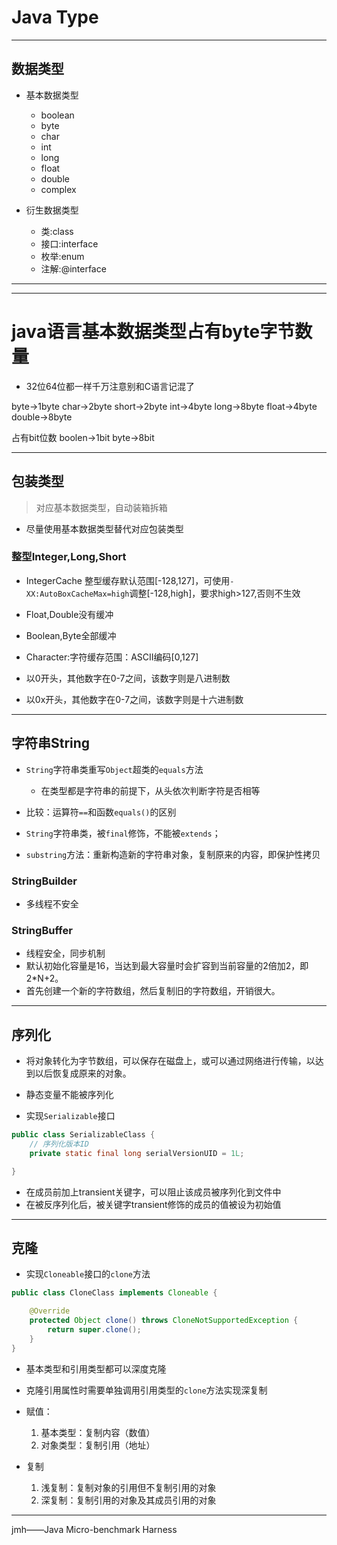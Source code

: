# Java Type
---
## 数据类型
- 基本数据类型
    - boolean
    - byte
    - char
    - int
    - long
    - float
    - double
    - complex

- 衍生数据类型
    - 类:class
    - 接口:interface
    - 枚举:enum
    - 注解:@interface


---



---

# java语言基本数据类型占有byte字节数量
- 32位64位都一样千万注意别和C语言记混了

byte->1byte
char->2byte
short->2byte
int->4byte
long->8byte
float->4byte
double->8byte

占有bit位数
boolen->1bit
byte->8bit


---
## 包装类型
> 对应基本数据类型，自动装箱拆箱

- 尽量使用基本数据类型替代对应包装类型

### 整型Integer,Long,Short
- IntegerCache
整型缓存默认范围[-128,127]，可使用`-XX:AutoBoxCacheMax=high`调整[-128,high]，要求high>127,否则不生效
- Float,Double没有缓冲
- Boolean,Byte全部缓冲
- Character:字符缓存范围：ASCII编码[0,127]


- 以0开头，其他数字在0-7之间，该数字则是八进制数
- 以0x开头，其他数字在0-7之间，该数字则是十六进制数


---



## 字符串String

- `String`字符串类重写`Object`超类的`equals`方法
    - 在类型都是字符串的前提下，从头依次判断字符是否相等

- 比较：运算符`==`和函数`equals()`的区别

- `String`字符串类，被`final`修饰，不能被`extends`；

- `substring`方法：重新构造新的字符串对象，复制原来的内容，即保护性拷贝


### StringBuilder
- 多线程不安全

### StringBuffer
- 线程安全，同步机制
- 默认初始化容量是16，当达到最大容量时会扩容到当前容量的2倍加2，即2*N+2。
- 首先创建一个新的字符数组，然后复制旧的字符数组，开销很大。



---

## 序列化
- 将对象转化为字节数组，可以保存在磁盘上，或可以通过网络进行传输，以达到以后恢复成原来的对象。

- 静态变量不能被序列化

- 实现`Serializable`接口
```java
public class SerializableClass {
    // 序列化版本ID
    private static final long serialVersionUID = 1L;

}
```
- 在成员前加上transient关键字，可以阻止该成员被序列化到文件中
- 在被反序列化后，被关键字transient修饰的成员的值被设为初始值



---

## 克隆


- 实现`Cloneable`接口的`clone`方法
```java
public class CloneClass implements Cloneable {

    @Override
    protected Object clone() throws CloneNotSupportedException {
        return super.clone();
    }
}

```

- 基本类型和引用类型都可以深度克隆
- 克隆引用属性时需要单独调用引用类型的`clone`方法实现深复制

- 赋值：
    1. 基本类型：复制内容（数值）
    2. 对象类型：复制引用（地址）

- 复制
    1. 浅复制：复制对象的引用但不复制引用的对象
    2. 深复制：复制引用的对象及其成员引用的对象




---
jmh——Java Micro-benchmark Harness


